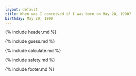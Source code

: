 ```yaml
---
layout: default
title: When was I conceived if I was born on May 20, 1900?
birthday: May 20, 1900
---
```


{% include header.md %}

{% include guess.md %}

{% include calculate.md %}

{% include safety.md %}

{% include footer.md %}



